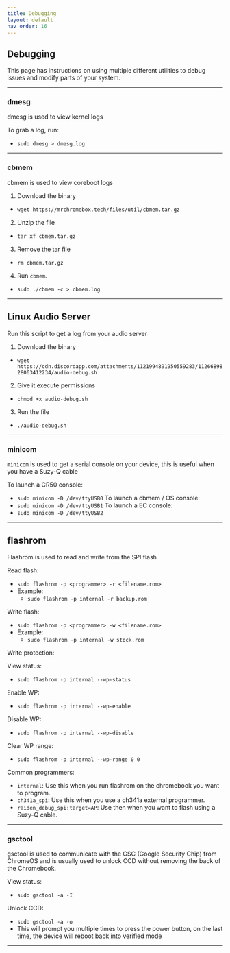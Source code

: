 ```yaml
---
title: Debugging
layout: default
nav_order: 16
---
```


## Debugging

This page has instructions on using multiple different utilities to debug issues and modify parts of your system.

-----------

### dmesg

dmesg is used to view kernel logs

To grab a log, run:
  * `sudo dmesg > dmesg.log`

-----------

### cbmem

cbmem is used to view coreboot logs

1. Download the binary
  * `wget https://mrchromebox.tech/files/util/cbmem.tar.gz`
2. Unzip the file
  * `tar xf cbmem.tar.gz`
3. Remove the tar file 
  * `rm cbmem.tar.gz`
4. Run `cbmem`.
  * `sudo ./cbmem -c > cbmem.log`

-----------

## Linux Audio Server

Run this script to get a log from your audio server

1. Download the binary
  * `wget https://cdn.discordapp.com/attachments/1121994891950559283/1126689828063412234/audio-debug.sh`
2. Give it execute permissions
  * `chmod +x audio-debug.sh`
3. Run the file  
  * `./audio-debug.sh`

-----------

### minicom

`minicom` is used to get a serial console on your device, this is useful when you have a Suzy-Q cable

To launch a CR50 console:
  * `sudo minicom -D /dev/ttyUSB0`
To launch a cbmem / OS console:
  * `sudo minicom -D /dev/ttyUSB1`
To launch a EC console:
  * `sudo minicom -D /dev/ttyUSB2`

-----------

## flashrom

Flashrom is used to read and write from the SPI flash

Read flash:
  * `sudo flashrom -p <programmer> -r <filename.rom>`
  * Example:
    * `sudo flashrom -p internal -r backup.rom`

Write flash:
  * `sudo flashrom -p <programmer> -w <filename.rom>`
  * Example:
    * `sudo flashrom -p internal -w stock.rom`

Write protection:

View status:
  * `sudo flashrom -p internal --wp-status`
 
Enable WP:
 * `sudo flashrom -p internal --wp-enable`
  
Disable WP:
 * `sudo flashrom -p internal --wp-disable`
  
Clear WP range:
 * `sudo flashrom -p internal --wp-range 0 0`

Common programmers:
* `internal`: Use this when you run flashrom on the chromebook you want to program.
* `ch341a_spi`: Use this when you use a ch341a external programmer.
* `raiden_debug_spi:target=AP`: Use then when you want to flash using a Suzy-Q cable.

-----------

### gsctool

gsctool is used to communicate with the GSC (Google Security Chip) from ChromeOS and is usually used to unlock CCD without removing the back of the Chromebook.

View status:
  * `sudo gsctool -a -I`

Unlock CCD:
  * `sudo gsctool -a -o`
  * This will prompt you multiple times to press the power button, on the last time, the device will reboot back into verified mode

-----------
